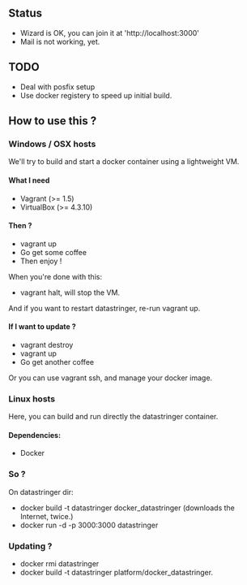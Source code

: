 ## Status

- Wizard is OK, you can join it at 'http://localhost:3000'
- Mail is not working, yet.

## TODO

- Deal with posfix setup
- Use docker registery to speed up initial build.

## How to use this ?

### Windows / OSX hosts

We'll try to build and start a docker container using a lightweight VM.

#### What I need

- Vagrant (>= 1.5)
- VirtualBox (>= 4.3.10)

#### Then ?

- vagrant up
- Go get some coffee
- Then enjoy !

When you're done with this:

- vagrant halt, will stop the VM.

And if you want to restart datastringer, re-run vagrant up.

#### If I want to update ?

- vagrant destroy
- vagrant up
- Go get another coffee

Or you can use vagrant ssh, and manage your docker image.

### Linux hosts

Here, you can build and run directly the datastringer container.

#### Dependencies:

- Docker

### So ?

On datastringer dir:

- docker build -t datastringer docker_datastringer (downloads the Internet, twice.)
- docker run -d -p 3000:3000 datastringer

### Updating ?

- docker rmi datastringer
- docker build -t datastringer platform/docker_datastringer.





